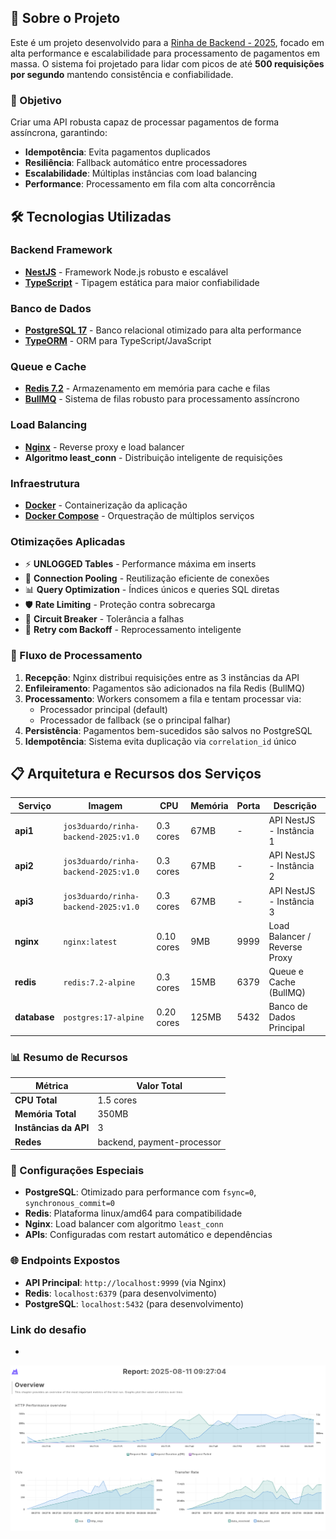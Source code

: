 ## 📖 Sobre o Projeto

Este é um projeto desenvolvido para a [Rinha de Backend - 2025](https://github.com/zanfranceschi/rinha-de-backend-2025/), focado em alta performance e escalabilidade para processamento de pagamentos em massa. O sistema foi projetado para lidar com picos de até **500 requisições por segundo** mantendo consistência e confiabilidade.

### 🎯 Objetivo

Criar uma API robusta capaz de processar pagamentos de forma assíncrona, garantindo:

- **Idempotência**: Evita pagamentos duplicados
- **Resiliência**: Fallback automático entre processadores
- **Escalabilidade**: Múltiplas instâncias com load balancing
- **Performance**: Processamento em fila com alta concorrência

## 🛠️ Tecnologias Utilizadas

### **Backend Framework**

- **[NestJS](https://nestjs.com/)** - Framework Node.js robusto e escalável
- **[TypeScript](https://www.typescriptlang.org/)** - Tipagem estática para maior confiabilidade

### **Banco de Dados**

- **[PostgreSQL 17](https://www.postgresql.org/)** - Banco relacional otimizado para alta performance
- **[TypeORM](https://typeorm.io/)** - ORM para TypeScript/JavaScript

### **Queue e Cache**

- **[Redis 7.2](https://redis.io/)** - Armazenamento em memória para cache e filas
- **[BullMQ](https://docs.bullmq.io/)** - Sistema de filas robusto para processamento assíncrono

### **Load Balancing**

- **[Nginx](https://nginx.org/)** - Reverse proxy e load balancer
- **Algoritmo least_conn** - Distribuição inteligente de requisições

### **Infraestrutura**

- **[Docker](https://www.docker.com/)** - Containerização da aplicação
- **[Docker Compose](https://docs.docker.com/compose/)** - Orquestração de múltiplos serviços

### **Otimizações Aplicadas**

- ⚡ **UNLOGGED Tables** - Performance máxima em inserts
- 🔄 **Connection Pooling** - Reutilização eficiente de conexões
- 📊 **Query Optimization** - Índices únicos e queries SQL diretas
- 🛡️ **Rate Limiting** - Proteção contra sobrecarga
- 🔁 **Circuit Breaker** - Tolerância a falhas
- 📝 **Retry com Backoff** - Reprocessamento inteligente

### 🔄 Fluxo de Processamento

1. **Recepção**: Nginx distribui requisições entre as 3 instâncias da API
2. **Enfileiramento**: Pagamentos são adicionados na fila Redis (BullMQ)
3. **Processamento**: Workers consomem a fila e tentam processar via:
   - Processador principal (default)
   - Processador de fallback (se o principal falhar)
4. **Persistência**: Pagamentos bem-sucedidos são salvos no PostgreSQL
5. **Idempotência**: Sistema evita duplicação via `correlation_id` único

## 📋 Arquitetura e Recursos dos Serviços

| Serviço      | Imagem                               | CPU        | Memória | Porta | Descrição                     |
| ------------ | ------------------------------------ | ---------- | ------- | ----- | ----------------------------- |
| **api1**     | `jos3duardo/rinha-backend-2025:v1.0` | 0.3 cores  | 67MB    | -     | API NestJS - Instância 1      |
| **api2**     | `jos3duardo/rinha-backend-2025:v1.0` | 0.3 cores  | 67MB    | -     | API NestJS - Instância 2      |
| **api3**     | `jos3duardo/rinha-backend-2025:v1.0` | 0.3 cores  | 67MB    | -     | API NestJS - Instância 3      |
| **nginx**    | `nginx:latest`                       | 0.10 cores | 9MB     | 9999  | Load Balancer / Reverse Proxy |
| **redis**    | `redis:7.2-alpine`                   | 0.3 cores  | 15MB    | 6379  | Queue e Cache (BullMQ)        |
| **database** | `postgres:17-alpine`                 | 0.20 cores | 125MB   | 5432  | Banco de Dados Principal      |

### 📊 Resumo de Recursos

| Métrica               | Valor Total                |
| --------------------- | -------------------------- |
| **CPU Total**         | 1.5 cores                  |
| **Memória Total**     | 350MB                      |
| **Instâncias da API** | 3                          |
| **Redes**             | backend, payment-processor |

### 🔧 Configurações Especiais

- **PostgreSQL**: Otimizado para performance com `fsync=0`, `synchronous_commit=0`
- **Redis**: Plataforma linux/amd64 para compatibilidade
- **Nginx**: Load balancer com algoritmo `least_conn`
- **APIs**: Configuradas com restart automático e dependências

### 🌐 Endpoints Expostos

- **API Principal**: `http://localhost:9999` (via Nginx)
- **Redis**: `localhost:6379` (para desenvolvimento)
- **PostgreSQL**: `localhost:5432` (para desenvolvimento)

### Link do desafio

-

![img.png](img.png)
